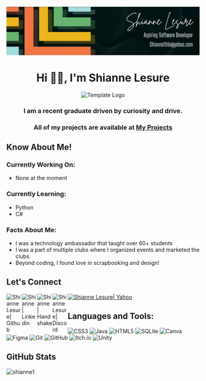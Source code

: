 ![LinkedIn Banner 1 (1)](https://github.com/Shianne1/Shianne1/blob/main/11.png)
<h1 align="center">Hi 👋🏽, I'm Shianne Lesure</h1>

<p align="center">
  <img alt="Template Logo" src="https://static.vecteezy.com/system/resources/previews/002/274/665/non_2x/black-woman-working-on-laptop-freelance-remote-working-online-studying-work-from-home-concept-illustration-vector.jpg" width="" height="300" />
  <h3 align="center">I am a recent graduate driven by curiosity and drive.</h3>
  <h3 align="center">All of my projects are available at <a href = "https://github.com/Shianne1?tab=repositories">My Projects</a> </h3>
</p>

## Know About Me!
<h3 align="left"> Currently Working On:</h3>
<ul>
  <li>None at the moment</li>
</ul>

<h3 align="left"> Currently Learning:</h3>
<ul>
  <li>Python</li>
  <li>C#</li>
</ul>

<h3>Facts About Me:</h3>
<ul>
  <li>I was a technology ambassador that taught over 60+ students</li>
  <li>I was a part of multiple clubs where I organized events and marketed the clubs.</li>
  <li>Beyond coding, I found love in scrapbooking and design!</li>
</ul>

## Let's Connect
<p align="left">
  <a href="https://github.com/Shianne1"><img align="left" alt = "Shianne Lesure| Github" width="40px" src="https://www.vectorlogo.zone/logos/github/github-tile.svg" /></a>
  <a href="https://www.linkedin.com/in/shiannelesure"><img align="left" alt=" Shianne | Linkedin" width="40px" src="https://www.vectorlogo.zone/logos/linkedin/linkedin-icon.svg" /></a>
  <a href="https://ggc.joinhandshake.com/profiles/19232269"><img align="left" alt=" Shianne | Handshake" width="40px" src="https://logo.clearbit.com/https:/joinhandshake.com/" /></a>
  <a href="mailto:shianne1thla@yahoo.com"><img  alt="Shianne Lesure| Yahoo" width="40px" src="https://www.vectorlogo.zone/logos/yahoo/yahoo-tile.svg" /></a> 
  <a href="https://discord.com/users/shianne3221"><img align="left" alt = "Shianne Lesure| Discord" width="40px" src="https://tiermaker.com/images/templates/logo-redesigns-307182/3071821622754635.jpg" /></a>
</p>

## Languages and Tools:
<p> 

![CSS3](https://img.shields.io/badge/css3-%231572B6.svg?style=for-the-badge&logo=css3&logoColor=white) ![Java](https://img.shields.io/badge/java-%23ED8B00.svg?style=for-the-badge&logo=openjdk&logoColor=white) ![HTML5](https://img.shields.io/badge/html5-%23E34F26.svg?style=for-the-badge&logo=html5&logoColor=white) ![SQLite](https://img.shields.io/badge/sqlite-%2307405e.svg?style=for-the-badge&logo=sqlite&logoColor=white) ![Canva](https://img.shields.io/badge/Canva-%2300C4CC.svg?style=for-the-badge&logo=Canva&logoColor=white) ![Figma](https://img.shields.io/badge/figma-%23F24E1E.svg?style=for-the-badge&logo=figma&logoColor=white) ![Git](https://img.shields.io/badge/git-%23F05033.svg?style=for-the-badge&logo=git&logoColor=white) ![GitHub](https://img.shields.io/badge/github-%23121011.svg?style=for-the-badge&logo=github&logoColor=white) ![Itch.io](https://img.shields.io/badge/Itch-%23FF0B34.svg?style=for-the-badge&logo=Itch.io&logoColor=white) ![Unity](https://img.shields.io/badge/unity-%23000000.svg?style=for-the-badge&logo=unity&logoColor=white)
  
</p>

## GitHub Stats
<p><img align="left" src="https://github-readme-streak-stats.herokuapp.com/?user=shianne1&theme=tokyonight&hide_border=false" alt="shianne1" /></p>




<!-- Proudly created with GPRM ( https://gprm.itsvg.in ) -->

